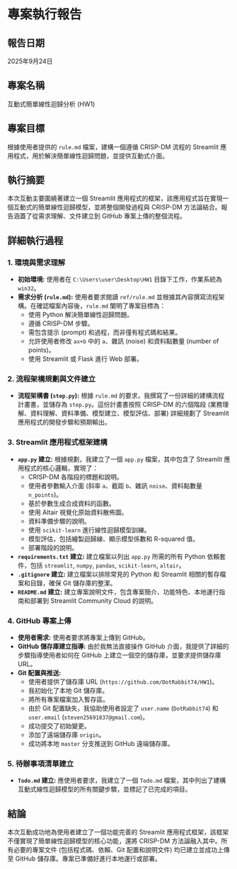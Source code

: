 # 專案執行報告

## 報告日期
2025年9月24日

## 專案名稱
互動式簡單線性迴歸分析 (HW1)

## 專案目標
根據使用者提供的 `rule.md` 檔案，建構一個遵循 CRISP-DM 流程的 Streamlit 應用程式，用於解決簡單線性迴歸問題，並提供互動式介面。

## 執行摘要
本次互動主要圍繞著建立一個 Streamlit 應用程式的框架，該應用程式旨在實現一個互動式的簡單線性迴歸模型，並將整個開發過程與 CRISP-DM 方法論結合。報告涵蓋了從需求理解、文件建立到 GitHub 專案上傳的整個流程。

## 詳細執行過程

### 1. 環境與需求理解
*   **初始環境:** 使用者在 `C:\Users\user\Desktop\HW1` 目錄下工作，作業系統為 `win32`。
*   **需求分析 (`rule.md`):** 使用者要求閱讀 `ref/rule.md` 並根據其內容撰寫流程架構。在確認檔案內容後，`rule.md` 闡明了專案目標為：
    *   使用 Python 解決簡單線性迴歸問題。
    *   遵循 CRISP-DM 步驟。
    *   需包含提示 (prompt) 和過程，而非僅有程式碼和結果。
    *   允許使用者修改 `ax+b` 中的 `a`、雜訊 (noise) 和資料點數量 (number of points)。
    *   使用 Streamlit 或 Flask 進行 Web 部署。

### 2. 流程架構規劃與文件建立
*   **流程架構書 (`step.py`):** 根據 `rule.md` 的要求，我撰寫了一份詳細的建構流程計畫書，並儲存為 `step.py`。這份計畫書按照 CRISP-DM 的六個階段 (業務理解、資料理解、資料準備、模型建立、模型評估、部署) 詳細規劃了 Streamlit 應用程式的開發步驟和預期輸出。

### 3. Streamlit 應用程式框架建構
*   **`app.py` 建立:** 根據規劃，我建立了一個 `app.py` 檔案，其中包含了 Streamlit 應用程式的核心邏輯，實現了：
    *   CRISP-DM 各階段的標題和說明。
    *   使用者參數輸入介面 (斜率 `a`、截距 `b`、雜訊 `noise`、資料點數量 `n_points`)。
    *   基於參數生成合成資料的函數。
    *   使用 Altair 視覺化原始資料散佈圖。
    *   資料準備步驟的說明。
    *   使用 `scikit-learn` 進行線性迴歸模型訓練。
    *   模型評估，包括繪製迴歸線、顯示模型係數和 R-squared 值。
    *   部署階段的說明。
*   **`requirements.txt` 建立:** 建立檔案以列出 `app.py` 所需的所有 Python 依賴套件，包括 `streamlit`, `numpy`, `pandas`, `scikit-learn`, `altair`。
*   **`.gitignore` 建立:** 建立檔案以排除常見的 Python 和 Streamlit 相關的暫存檔案和目錄，確保 Git 儲存庫的整潔。
*   **`README.md` 建立:** 建立專案說明文件，包含專案簡介、功能特色、本地運行指南和部署到 Streamlit Community Cloud 的說明。

### 4. GitHub 專案上傳
*   **使用者需求:** 使用者要求將專案上傳到 GitHub。
*   **GitHub 儲存庫建立指導:** 由於我無法直接操作 GitHub 介面，我提供了詳細的步驟指導使用者如何在 GitHub 上建立一個空的儲存庫，並要求提供儲存庫 URL。
*   **Git 配置與推送:**
    *   使用者提供了儲存庫 URL (`https://github.com/DotRabbit74/HW1`)。
    *   我初始化了本地 Git 儲存庫。
    *   將所有專案檔案加入暫存區。
    *   由於 Git 配置缺失，我協助使用者設定了 `user.name` (`DotRabbit74`) 和 `user.email` (`steven25691837@gmail.com`)。
    *   成功提交了初始變更。
    *   添加了遠端儲存庫 `origin`。
    *   成功將本地 `master` 分支推送到 GitHub 遠端儲存庫。

### 5. 待辦事項清單建立
*   **`Todo.md` 建立:** 應使用者要求，我建立了一個 `Todo.md` 檔案，其中列出了建構互動式線性迴歸模型的所有關鍵步驟，並標記了已完成的項目。

## 結論
本次互動成功地為使用者建立了一個功能完善的 Streamlit 應用程式框架，該框架不僅實現了簡單線性迴歸模型的核心功能，還將 CRISP-DM 方法論融入其中。所有必要的專案文件 (包括程式碼、依賴、Git 配置和說明文件) 均已建立並成功上傳至 GitHub 儲存庫。專案已準備好進行本地運行或部署。
